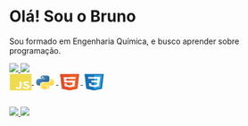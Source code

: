 ## <h1>Olá! Sou o Bruno</h1>

<p>
  Sou formado em Engenharia Química, e busco aprender sobre programação.
</p>

<div>
  <a href ="https://github.com/brunojonas1">
  <img height="180em" src="https://github-readme-stats.vercel.app/api?username=brunojonas1&show_icons=true&theme=dracula&include_all_commit=true&count"/>
  <img height="180em" src="https://github-readme-stats.vercel.app/api/top-langs/?username=brunojonas1&hide_progress=true&theme=dracula"&&layout=donut-vertical/>
</div>

<div>
  <img align="center" alt="Bruno_JS" height="30" width="40" src="https://raw.githubusercontent.com/devicons/devicon/master/icons/javascript/javascript-plain.svg">
  <img align="center" alt="Bruno_Phyton" height="30" width="40" src="https://raw.githubusercontent.com/devicons/devicon/master/icons/python/python-original.svg">
  <img align="center" alt="Bruno_HTML" height="30" width="40" src="https://raw.githubusercontent.com/devicons/devicon/master/icons/html5/html5-original.svg">
  <img align="center" alt="Bruno_CSS" height="30" width="40" src="https://raw.githubusercontent.com/devicons/devicon/master/icons/css3/css3-original.svg">
</div>

##

<div>
  <a href= "mailto:brunochemiria@gmail.com"><img src="https://img.shields.io/badge/Gmail-D14836?style=for-the-badge&logo=gmail&logoColor=white" target="_blank"> </a>
  <a href="https://www.linkedin.com/in/bruno-jmoreira/" target="_blank"><img src="https://img.shields.io/badge/-LinkedIn-%230077B5?style=for-the-badge&logo=linkedin&logoColor=white" target="_blank"></a> 
</div>

